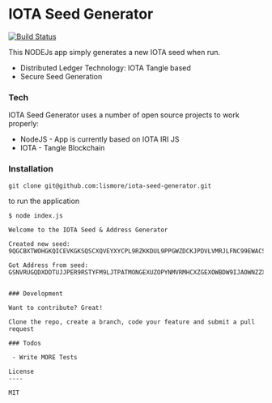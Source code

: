 # IOTA Seed Generator

[![Build Status](https://travis-ci.org/joemccann/dillinger.svg?branch=master)](https://travis-ci.org/joemccann/dillinger)

This NODEJs app simply generates a new IOTA seed when run. 

  - Distributed Ledger Technology: IOTA Tangle based
  - Secure Seed Generation 


### Tech

IOTA Seed Generator uses a number of open source projects to work properly:

* NodeJS - App is currently based on IOTA IRI JS
* IOTA - Tangle Blockchain  

### Installation

    git clone git@github.com:lismore/iota-seed-generator.git

to run the application 

    $ node index.js
    
    Welcome to the IOTA Seed & Address Generator

    Created new seed: 9QGCBXTWOHGKQICEVKGKSQSCXQVEYXYCPL9RZKKDUL9PPGWZDCKJPDVLVMRJLFNC99EWACSGUZTTMBFVV

    Got Address from seed: GSNVRUGQDXDDTUJJPER9RSTYFM9LJTPATMONGEXUZOPYNMVRMHCXZGEXOWBDW9IJAOWNZZXDHQTIYWKICSMNJ9SVVY


```

### Development

Want to contribute? Great!

Clone the repo, create a branch, code your feature and submit a pull request

### Todos

 - Write MORE Tests

License
----

MIT
